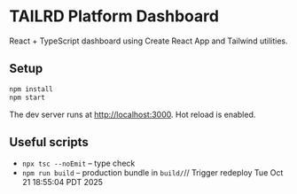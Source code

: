 # TAILRD Platform Dashboard

React + TypeScript dashboard using Create React App and Tailwind utilities.

## Setup

```bash
npm install
npm start
```

The dev server runs at <http://localhost:3000>. Hot reload is enabled.

## Useful scripts

- `npx tsc --noEmit` – type check
- `npm run build` – production bundle in `build/`// Trigger redeploy Tue Oct 21 18:55:04 PDT 2025
